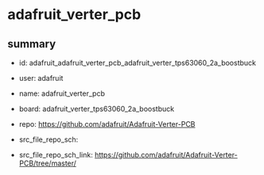 # adafruit_verter_pcb
 
## summary 
* id: adafruit_adafruit_verter_pcb_adafruit_verter_tps63060_2a_boostbuck
* user: adafruit
* name: adafruit_verter_pcb
* board: adafruit_verter_tps63060_2a_boostbuck
* repo: https://github.com/adafruit/Adafruit-Verter-PCB



* src_file_repo_sch: 
* src_file_repo_sch_link: https://github.com/adafruit/Adafruit-Verter-PCB/tree/master/




